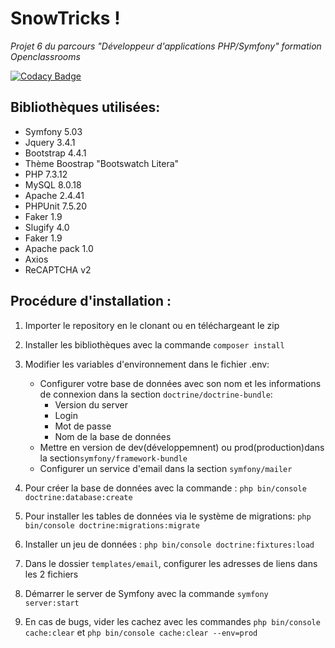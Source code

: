 # SnowTricks !
*Projet 6 du parcours "Développeur d'applications PHP/Symfony" formation Openclassrooms*

[![Codacy Badge](https://api.codacy.com/project/badge/Grade/68a35d8ffdc0495e87637b5cd6abf9a7)](https://app.codacy.com/manual/alexdev06/SnowTricks?utm_source=github.com&utm_medium=referral&utm_content=alexdev06/SnowTricks&utm_campaign=Badge_Grade_Dashboard)

## Bibliothèques utilisées:
- Symfony 5.03
- Jquery 3.4.1
- Bootstrap 4.4.1
- Thème Boostrap "Bootswatch Litera"
- PHP 7.3.12
- MySQL 8.0.18
- Apache 2.4.41
- PHPUnit 7.5.20
- Faker 1.9
- Slugify 4.0
- Faker 1.9
- Apache pack 1.0
- Axios
- ReCAPTCHA v2

## Procédure d'installation :
1. Importer le repository en le clonant ou en téléchargeant le zip

2. Installer les bibliothèques avec la commande `composer install`

3. Modifier les variables d'environnement dans le fichier .env: 
    * Configurer votre base de données avec son nom et les informations de connexion dans la section `doctrine/doctrine-bundle`:
      * Version du server
      * Login
      * Mot de passe
      * Nom de la base de données
    * Mettre en version de dev(développemnent) ou prod(production)dans la section`symfony/framework-bundle `
    * Configurer un service d'email dans la section `symfony/mailer`
4. Pour créer la base de données avec la commande : `php bin/console doctrine:database:create`

5. Pour installer les tables de données via le système de migrations: `php bin/console doctrine:migrations:migrate`

8. Installer un jeu de données : `php bin/console doctrine:fixtures:load`

9. Dans le dossier `templates/email`, configurer les adresses de liens dans les 2 fichiers 

10. Démarrer le server de Symfony avec la commande `symfony server:start`

11. En cas de bugs, vider les cachez avec les commandes `php bin/console cache:clear` et `php bin/console cache:clear --env=prod`

